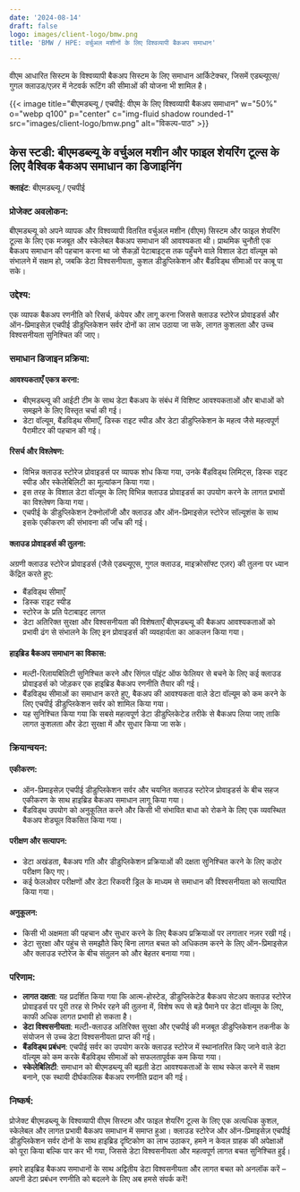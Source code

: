```yaml
---
date: '2024-08-14'
draft: false
logo: images/client-logo/bmw.png
title: 'BMW / HPE: वर्चुअल मशीनों के लिए विश्वव्यापी बैकअप समाधान'

---
```

वीएम आधारित सिस्टम के विश्वव्यापी बैकअप सिस्टम के लिए समाधान आर्किटेक्चर, जिसमें एडब्ल्यूएस/गुगल क्लाउड/एज़र में नेटवर्क रूटिंग की सीमाओं की योजना भी शामिल है।

{{< image title="बीएमडब्ल्यू / एचपीई: वीएम के लिए विश्वव्यापी बैकअप समाधान" w="50%" o="webp q100" p="center" c="img-fluid shadow rounded-1" src="images/client-logo/bmw.png" alt="विकल्प-पाठ" >}}

## केस स्टडी: बीएमडब्ल्यू के वर्चुअल मशीन और फाइल शेयरिंग टूल्स के लिए वैश्विक बैकअप समाधान का डिजाइनिंग

**क्लाइंट**: बीएमडब्ल्यू / एचपीई

### प्रोजेक्ट अवलोकन:

बीएमडब्ल्यू को अपने व्यापक और विश्वव्यापी वितरित वर्चुअल मशीन (वीएम) सिस्टम और फाइल शेयरिंग टूल्स के लिए एक मजबूत और स्केलेबल बैकअप समाधान की आवश्यकता थी। प्राथमिक चुनौती एक बैकअप समाधान की पहचान करना था जो सैकड़ों पेटाबाइट्स तक पहुँचने वाले विशाल डेटा वॉल्यूम को संभालने में सक्षम हो, जबकि डेटा विश्वसनीयता, कुशल डीडुप्लिकेशन और बैंडविड्थ सीमाओं पर काबू पा सके।

### उद्देश्य:

एक व्यापक बैकअप रणनीति को रिसर्च, कंपेयर और लागू करना जिससे क्लाउड स्टोरेज प्रोवाइडर्स और ऑन-प्रिमाइसेज़ एचपीई डीडुप्लिकेशन सर्वर दोनों का लाभ उठाया जा सके, लागत कुशलता और उच्च विश्वसनीयता सुनिश्चित की जाए।

### समाधान डिजाइन प्रक्रिया:

#### आवश्यकताएँ एकत्र करना:

- बीएमडब्ल्यू की आईटी टीम के साथ डेटा बैकअप के संबंध में विशिष्ट आवश्यकताओं और बाधाओं को समझने के लिए विस्तृत चर्चा की गई।
- डेटा वॉल्यूम, बैंडविड्थ सीमाएँ, डिस्क राइट स्पीड और डेटा डीडुप्लिकेशन के महत्व जैसे महत्वपूर्ण पैरामीटर की पहचान की गई।

#### रिसर्च और विश्लेषण:

- विभिन्न क्लाउड स्टोरेज प्रोवाइडर्स पर व्यापक शोध किया गया, उनके बैंडविड्थ लिमिट्स, डिस्क राइट स्पीड और स्केलेबिलिटी का मूल्यांकन किया गया।
- इस तरह के विशाल डेटा वॉल्यूम के लिए विभिन्न क्लाउड प्रोवाइडर्स का उपयोग करने के लागत प्रभावों का विश्लेषण किया गया।
- एचपीई के डीडुप्लिकेशन टेक्नोलॉजी और क्लाउड और ऑन-प्रिमाइसेज़ स्टोरेज सॉल्यूशंस के साथ इसके एकीकरण की संभावना की जाँच की गई।

#### क्लाउड प्रोवाइडर्स की तुलना:

अग्रणी क्लाउड स्टोरेज प्रोवाइडर्स (जैसे एडब्ल्यूएस, गुगल क्लाउड, माइक्रोसॉफ्ट एज़र) की तुलना पर ध्यान केंद्रित करते हुए:
- बैंडविड्थ सीमाएँ
- डिस्क राइट स्पीड
- स्टोरेज के प्रति पेटाबाइट लागत
- डेटा अतिरिक्त सुरक्षा और विश्वसनीयता की विशेषताएँ
बीएमडब्ल्यू की बैकअप आवश्यकताओं को प्रभावी ढंग से संभालने के लिए इन प्रोवाइडर्स की व्यवहार्यता का आकलन किया गया।

#### हाइब्रिड बैकअप समाधान का विकास:

- मल्टी-रिलायबिलिटी सुनिश्चित करने और सिंगल पॉइंट ऑफ फेलियर से बचने के लिए कई क्लाउड प्रोवाइडर्स को जोड़कर एक हाइब्रिड बैकअप रणनीति तैयार की गई।
- बैंडविड्थ सीमाओं का समाधान करते हुए, बैकअप की आवश्यकता वाले डेटा वॉल्यूम को कम करने के लिए एचपीई डीडुप्लिकेशन सर्वर को शामिल किया गया।
- यह सुनिश्चित किया गया कि सबसे महत्वपूर्ण डेटा डीडुप्लिकेटेड तरीके से बैकअप लिया जाए ताकि लागत कुशलता और डेटा सुरक्षा में और सुधार किया जा सके।

### क्रियान्वयन:

#### एकीकरण:

- ऑन-प्रिमाइसेज़ एचपीई डीडुप्लिकेशन सर्वर और चयनित क्लाउड स्टोरेज प्रोवाइडर्स के बीच सहज एकीकरण के साथ हाइब्रिड बैकअप समाधान लागू किया गया।
- बैंडविड्थ उपयोग को अनुकूलित करने और किसी भी संभावित बाधा को रोकने के लिए एक व्यवस्थित बैकअप शेड्यूल विकसित किया गया।

#### परीक्षण और सत्यापन:

- डेटा अखंडता, बैकअप गति और डीडुप्लिकेशन प्रक्रियाओं की दक्षता सुनिश्चित करने के लिए कठोर परीक्षण किए गए।
- कई फेलओवर परीक्षणों और डेटा रिकवरी ड्रिल के माध्यम से समाधान की विश्वसनीयता को सत्यापित किया गया।

#### अनुकूलन:

- किसी भी अक्षमता की पहचान और सुधार करने के लिए बैकअप प्रक्रियाओं पर लगातार नज़र रखी गई।
- डेटा सुरक्षा और पहुंच से समझौते किए बिना लागत बचत को अधिकतम करने के लिए ऑन-प्रिमाइसेज़ और क्लाउड स्टोरेज के बीच संतुलन को और बेहतर बनाया गया।

### परिणाम:

- **लागत दक्षता**: यह प्रदर्शित किया गया कि आत्म-होस्टेड, डीडुप्लिकेटेड बैकअप सेटअप क्लाउड स्टोरेज प्रोवाइडर्स पर पूरी तरह से निर्भर रहने की तुलना में, विशेष रूप से बड़े पैमाने पर डेटा वॉल्यूम के लिए, काफी अधिक लागत प्रभावी हो सकता है।
- **डेटा विश्वसनीयता**: मल्टी-क्लाउड अतिरिक्त सुरक्षा और एचपीई की मजबूत डीडुप्लिकेशन तकनीक के संयोजन से उच्च डेटा विश्वसनीयता प्राप्त की गई।
- **बैंडविड्थ प्रबंधन**: एचपीई सर्वर का उपयोग करके क्लाउड स्टोरेज में स्थानांतरित किए जाने वाले डेटा वॉल्यूम को कम करके बैंडविड्थ सीमाओं को सफलतापूर्वक कम किया गया।
- **स्केलेबिलिटी**: समाधान को बीएमडब्ल्यू की बढ़ती डेटा आवश्यकताओं के साथ स्केल करने में सक्षम बनाने, एक स्थायी दीर्घकालिक बैकअप रणनीति प्रदान की गई।

### निष्कर्ष:

प्रोजेक्ट बीएमडब्ल्यू के विश्वव्यापी वीएम सिस्टम और फाइल शेयरिंग टूल्स के लिए एक अत्यधिक कुशल, स्केलेबल और लागत प्रभावी बैकअप समाधान में समाप्त हुआ। क्लाउड स्टोरेज और ऑन-प्रिमाइसेज़ एचपीई डीडुप्लिकेशन सर्वर दोनों के साथ हाइब्रिड दृष्टिकोण का लाभ उठाकर, हमने न केवल ग्राहक की अपेक्षाओं को पूरा किया बल्कि पार कर भी गया, जिससे डेटा विश्वसनीयता और महत्वपूर्ण लागत बचत सुनिश्चित हुई।

हमारे हाइब्रिड बैकअप समाधानों के साथ अद्वितीय डेटा विश्वसनीयता और लागत बचत को अनलॉक करें – अपनी डेटा प्रबंधन रणनीति को बदलने के लिए अब हमसे संपर्क करें!
